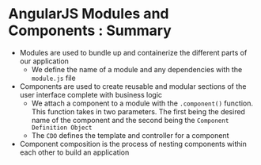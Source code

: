 # AngularJS Modules and Components : Summary

- Modules are used to bundle up and containerize the different parts of our application
  - We define the name of a module and any dependencies with the `module.js` file
- Components are used to create reusable and modular sections of the user interface complete with business logic
  - We attach a component to a module with the `.component()` function. This function takes in two parameters. The first being the desired name of the component and the second being the `Component Definition Object`
  - The `CDO` defines the template and controller for a component
- Component composition is the process of nesting components within each other to build an application
